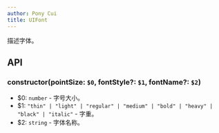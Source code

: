 ```yaml
---
author: Pony Cui
title: UIFont
---
```


描述字体。

## API

### constructor(pointSize: `$0`, fontStyle?: `$1`, fontName?: `$2`)

* $0: `number` - 字号大小。
* $1: `"thin" | "light" | "regular" | "medium" | "bold" | "heavy" | "black" | "italic"` - 字重。
* $2: `string` - 字体名称。